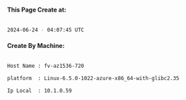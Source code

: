 
   
#### This Page Create at:

```bash

2024-06-24 - 04:07:45 UTC

```

#### Create By Machine:

```bash

Host Name : fv-az1536-720

platform  : Linux-6.5.0-1022-azure-x86_64-with-glibc2.35

Ip Local  : 10.1.0.59

```

